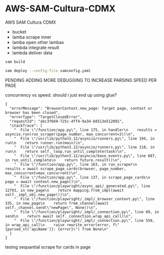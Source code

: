 # AWS-SAM-Cultura-CDMX
AWS SAM Cultura CDMX

- bucket
- lamba scrape inner
- lamba open other lambas
- lambda integrate result
- lambda deliver data

```bash
sam build

sam deploy --config-file samconfig.yaml 

```

PENDING ADDING MORE DEBUGGING TO INCREASE PARSING SPEED PER PAGE

concurrency vs speed. should i just end up using glue?

```
{
  "errorMessage": "BrowserContext.new_page: Target page, context or browser has been closed",
  "errorType": "TargetClosedError",
  "requestId": "abc3f669-725c-4ff4-9a34-b8513e512091",
  "stackTrace": [
    "  File \"/function/app.py\", line 175, in handler\n    results = asyncio.run(run_scraper(page_number, max_concurrent=3))\n",
    "  File \"/usr/lib/python3.12/asyncio/runners.py\", line 194, in run\n    return runner.run(main)\n",
    "  File \"/usr/lib/python3.12/asyncio/runners.py\", line 118, in run\n    return self._loop.run_until_complete(task)\n",
    "  File \"/usr/lib/python3.12/asyncio/base_events.py\", line 687, in run_until_complete\n    return future.result()\n",
    "  File \"/function/app.py\", line 163, in run_scraper\n    results = await scrape_page_cards(browser, page_number, max_concurrent=max_concurrent)\n",
    "  File \"/function/app.py\", line 137, in scrape_page_cards\n    page = await context.new_page()\n",
    "  File \"/function/playwright/async_api/_generated.py\", line 12793, in new_page\n    return mapping.from_impl(await self._impl_obj.new_page())\n",
    "  File \"/function/playwright/_impl/_browser_context.py\", line 335, in new_page\n    return from_channel(await self._channel.send(\"newPage\", None))\n",
    "  File \"/function/playwright/_impl/_connection.py\", line 69, in send\n    return await self._connection.wrap_api_call(\n",
    "  File \"/function/playwright/_impl/_connection.py\", line 558, in wrap_api_call\n    raise rewrite_error(error, f\"{parsed_st['apiName']}: {error}\") from None\n"
  ]
}
```


testng sequantial scrape for cards in page